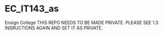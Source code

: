 # EC_IT143_as
Ensign College
THIS REPO NEEDS TO BE MADE PRIVATE.  PLEASE SEE 1.3 INSRUCTIONS AGAIN AND SET IT AS PRIVATE.
